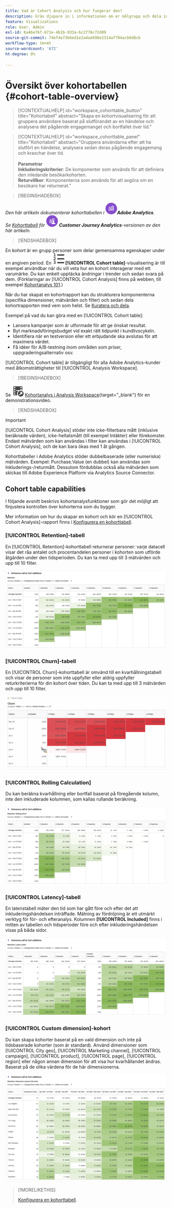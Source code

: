 ```yaml
---
title: Vad är Cohort Analysis och hur fungerar den?
description: Gräv djupare in i informationen om er målgrupp och dela in i relaterade grupper med Cohort Analysis. Läs om kohortanalyser i Analysis Workspace.
feature: Visualizations
role: User, Admin
exl-id: 6a46e76f-671e-4b1b-933a-6c2776c72d09
source-git-commit: 74ef4e73b6ed1e2a4ad498e2314af704acb6d8cb
workflow-type: tm+mt
source-wordcount: '672'
ht-degree: 0%

---
```


# Översikt över kohortabellen {#cohort-table-overview}


<!-- markdownlint-disable MD034 -->

>[!CONTEXTUALHELP]
>id="workspace_cohorttable_button"
>title="Kohortabell"
>abstract="Skapa en kohortvisualisering för att gruppera användare baserat på slutförandet av en händelse och analysera det pågående engagemanget och bortfallet över tid."

<!-- markdownlint-enable MD034 -->

<!-- markdownlint-disable MD034 -->

>[!CONTEXTUALHELP]
>id="workspace_cohorttable_panel"
>title="Kohortabell"
>abstract="Gruppera användarna efter att ha slutfört en händelse, analysera sedan deras pågående engagemang och kraschar över tid.<br/><br/>**Parametrar &#x200B;**<br/>**Inkluderingskriterier**: De komponenter som används för att definiera den inledande besökarkohorten.<br/>**Returvillkor**: Komponenterna som används för att avgöra om en besökare har returnerat."

<!-- markdownlint-enable MD034 -->


>[!BEGINSHADEBOX]

_Den här artikeln dokumenterar kohorttabellen i_ ![AdobeAnalytics](/help/assets/icons/AdobeAnalytics.svg) _&#x200B;**Adobe Analytics**._<br/>_Se [Kohorttabell](https://experienceleague.adobe.com/en/docs/analytics-platform/using/cja-workspace/visualizations/cohort-table/cohort-analysis) för_ ![CustomerJourneyAnalytics](/help/assets/icons/CustomerJourneyAnalytics.svg) _&#x200B;**Customer Journey Analytics**-versionen av den här artikeln._

>[!ENDSHADEBOX]



En *kohort* är en grupp personer som delar gemensamma egenskaper under en angiven period. En ![TextNumbered](/help/assets/icons/TextNumbered.svg) **[!UICONTROL Cohort table]**-visualisering är till exempel användbar när du vill veta hur en kohort interagerar med ett varumärke. Du kan enkelt upptäcka ändringar i trender och sedan svara på dem. (Förklaringar av [!UICONTROL Cohort Analysis] finns på webben, till exempel [Kohortanalys 101](https://en.wikipedia.org/wiki/Cohort_analysis).)

När du har skapat en kohortrapport kan du strukturera komponenterna (specifika dimensioner, mätvärden och filter) och sedan dela kohortrapporten med vem som helst. Se [Kuratera och dela](/help/analyze/analysis-workspace/curate-share/curate.md).

Exempel på vad du kan göra med en [!UICONTROL Cohort table]:

* Lansera kampanjer som är utformade för att ge önskat resultat.
* Byt marknadsföringsbudget vid exakt rätt tidpunkt i kundlivscykeln.
* Identifiera när en testversion eller ett erbjudande ska avslutas för att maximera värdet.
* Få idéer för A/B-testning inom områden som priser, uppgraderingsalternativ osv.

[!UICONTROL Cohort table] är tillgängligt för alla Adobe Analytics-kunder med åtkomsträttigheter till [!UICONTROL Analysis Workspace].


>[!BEGINSHADEBOX]

Se ![VideoCheckedOut](/help/assets/icons/VideoCheckedOut.svg) [Kohortanalys i Analysis Workspace](https://video.tv.adobe.com/v/23990/?quality=12&learn=on){target="_blank"} för en demonstrationsvideo.

>[!ENDSHADEBOX]


>[!IMPORTANT]
>
>[!UICONTROL Cohort Analysis] stöder inte icke-filterbara mått (inklusive beräknade värden), icke-heltalsmått (till exempel Intäkter) eller förekomster. Endast mätvärden som kan användas i filter kan användas i [!UICONTROL Cohort Analysis], och de kan bara ökas med 1 åt gången.

Kohorttabeller i Adobe Analytics stöder dubbelbaserade (eller numeriska) mätvärden. Exempel: Purchase.Value (en dubbel) kan användas som Inkluderings-/returmått. Dessutom fördubblas också alla mätvärden som skickas till Adobe Experience Platform via Analytics Source Connector.

## Cohort table capabilities

I följande avsnitt beskrivs kohortanalysfunktioner som gör det möjligt att finjustera kontrollen över kohorterna som du bygger.

Mer information om hur du skapar en kohort och kör en [!UICONTROL Cohort Analysis]-rapport finns i [Konfigurera en kohorttabell](/help/analyze/analysis-workspace/visualizations/cohort-table/t-cohort.md).

### [!UICONTROL Retention]-tabell

En [!UICONTROL Retention]-kohorttabell returnerar personer: varje datacell visar det råa antalet och procentandelen personer i kohorten som utförde åtgärden under den tidsperioden. Du kan ta med upp till 3 mätvärden och upp till 10 filter.

![En återgivningskohortrapport som visar enheter och procent av personerna i kohorten.](assets/retention-report.png)

### [!UICONTROL Churn]-tabell

En [!UICONTROL Churn]-kohorttabell är omvänd till en kvarhållningstabell och visar de personer som inte uppfyller eller aldrig uppfyller returkriterierna för din kohort över tiden. Du kan ta med upp till 3 mätvärden och upp till 10 filter.

![En Churn-tabell som visar enheter och procentandel av personer som inte uppfyller returkriterierna för en kohort.](assets/churn-report.png)

### [!UICONTROL Rolling Calculation]

Du kan beräkna kvarhållning eller bortfall baserat på föregående kolumn, inte den inkluderade kolumnen, som kallas rullande beräkning.

![En CSS-kvarhållningsrapport som visar beräkningar baserade på en tidigare datakolumn.](assets/retention-report-rolling.png)

### [!UICONTROL Latency]-tabell

En latenstabell mäter den tid som har gått före och efter det att inkluderingshändelsen inträffade. Mätning av fördröjning är ett utmärkt verktyg för för- och efteranalys. Kolumnen **[!UICONTROL Included]** finns i mitten av tabellen och tidsperioder före och efter inkluderingshändelsen visas på båda sidor.

![En kohortrapport som visar förfluten tid före och efter en händelse.](assets/retention-report-latency.png)

### [!UICONTROL Custom dimension]-kohort

Du kan skapa kohorter baserat på en vald dimension och inte på tidsbaserade kohorter (som är standard). Använd dimensioner som [!UICONTROL City geo], [!UICONTROL Marketing channel], [!UICONTROL campaign], [!UICONTROL product], [!UICONTROL page], [!UICONTROL region] eller någon annan dimension för att visa hur kvarhållandet ändras. Baserat på de olika värdena för de här dimensionerna.

![En kohortrapport som visar en anpassad rapport med valda dimensioner är inte standardtidsbaserad kohort.](assets/retention-dimensions.png)

>[!MORELIKETHIS]
>
>[Konfigurera en kohorttabell](/help/analyze/analysis-workspace/visualizations/cohort-table/t-cohort.md).
>



<!--
A *`cohort`* is a group of people sharing common characteristics over a specified period. [!UICONTROL Cohort Analysis] is useful, for example, when you want to learn how a cohort engages with a brand. You can easily spot changes in trends, then respond accordingly. (Explanations of [!UICONTROL Cohort Analysis] are available on the web, such as at [Cohort Analysis 101](https://en.wikipedia.org/wiki/Cohort_analysis).)

After creating a cohort report, you can curate its components (specific dimensions, metrics, and segments), then share the cohort report with anyone. See [Curate and Share](/help/analyze/analysis-workspace/curate-share/curate.md).

Examples of what you can do with [!UICONTROL Cohort Analysis]:

* Launch campaigns designed to spur a desired action.
* Shift marketing budget at exactly the right time in the customer lifecycle.
* Recognize when to end a trial or an offer, in order to maximize value.
* Gain ideas for A/B testing in areas such as pricing, upgrade path, and so on.

[!UICONTROL Cohort Analysis] is available for all Adobe Analytics customers with access rights to [!UICONTROL Analysis Workspace].


>[!BEGINSHADEBOX]

See ![VideoCheckedOut](/help/assets/icons/VideoCheckedOut.svg) [Cohort analysis in Analysis Workspace](https://video.tv.adobe.com/v/25965?quality=12&learn=on){target="_blank"} for a demo video.

>[!ENDSHADEBOX]

>[!IMPORTANT]
>
>[!UICONTROL Cohort Analysis] does not support non-segmentable metrics (including calculated metrics), non-integer metrics (such as Revenue), or Occurrences. 
>
>Only metrics that can be used in segments can be used in [!UICONTROL Cohort Analysis], and they can only be incremented by >1 at a time. 

## Cohort Analysis capabilities

The following sections describe Cohort Analysis features that allow for fine-tuned control over the cohorts you are building.

For more detailed information about creating a cohort and running a [!UICONTROL Cohort Analysis] report, see [Configure a Cohort Analysis report](/help/analyze/analysis-workspace/visualizations/cohort-table/t-cohort.md).

### [!UICONTROL Retention] Table

A [!UICONTROL Retention] cohort report returns visitors: each data cell shows the raw number and percentage of visitors in the cohort who did the action during that time period. You can include up to 3 metrics and up to 10 segments.

![](assets/retention-report.png)


>[!BEGINSHADEBOX]

See ![VideoCheckedOut](/help/assets/icons/VideoCheckedOut.svg) [Calculate rolling retention](https://video.tv.adobe.com/v/25962?quality=12&learn=on){target="_blank"} for a demo video.

>[!ENDSHADEBOX]



### [!UICONTROL Churn] Table

A [!UICONTROL Churn] cohort is the inverse of a retention table and shows the visitors who fell out or never met the return criteria for your cohort over time. You can include up to 3 metrics and up to 10 segments.

![](assets/churn-report.png)

>[!BEGINSHADEBOX]

See ![VideoCheckedOut](/help/assets/icons/VideoCheckedOut.svg) [Churn analysis](https://video.tv.adobe.com/v/25966?quality=12&learn=on){target="_blank"} for a demo video.

>[!ENDSHADEBOX]


### [!UICONTROL Rolling Calculation]

Lets you calculate retention or churn based on the previous column, not the included column.

![](assets/cohort-rolling-calculation.png)

### [!UICONTROL Latency] Table

Measures the time that has elapsed before and after the inclusion event occurred. This is an excellent tool for pre/post analysis. The **[!UICONTROL Included]** column is in the center of the table and time periods before and after the inclusion event are shown on both sides.

![](assets/cohort-latency.png)

### [!UICONTROL Custom Dimension] Cohort

Create cohorts based on a selected dimension, and not time-based cohorts, which are the default. Use dimensions such as [!UICONTROL marketing channel], [!UICONTROL campaign], [!UICONTROL product], [!UICONTROL page], [!UICONTROL region], or any other dimension in Adobe Analytics to show how retention changes based on the different values of these dimensions.

![](assets/cohort-customizable-cohort-row.png)

-->
